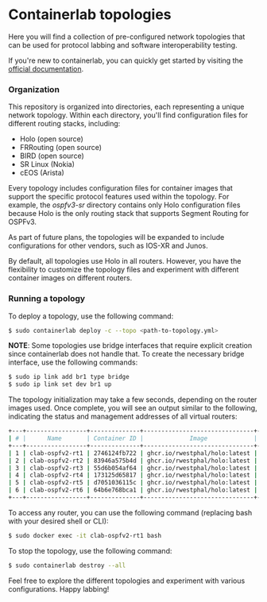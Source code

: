 # Containerlab topologies

Here you will find a collection of pre-configured network topologies that can be used for protocol labbing and software interoperability testing.

If you're new to containerlab, you can quickly get started by visiting the [official documentation](https://containerlab.dev/quickstart/).

### Organization

This repository is organized into directories, each representing a unique network topology.
Within each directory, you'll find configuration files for different routing stacks, including:

* Holo (open source)
* FRRouting (open source)
* BIRD (open source)
* SR Linux (Nokia)
* cEOS (Arista)

Every topology includes configuration files for container images that support the specific protocol features used within the topology.
For example, the *ospfv3-sr* directory contains only Holo configuration files because Holo is the only routing stack that supports Segment Routing for OSPFv3.

As part of future plans, the topologies will be expanded to include configurations for other vendors, such as IOS-XR and Junos.

By default, all topologies use Holo in all routers. However, you have the flexibility to customize the topology files and experiment with different container images on different routers.

### Running a topology

To deploy a topology, use the following command:
```sh
$ sudo containerlab deploy -c --topo <path-to-topology.yml>
```

**NOTE**: Some topologies use bridge interfaces that require explicit creation since containerlab does not handle that. To create the necessary bridge interface, use the following commands:
```sh
$ sudo ip link add br1 type bridge
$ sudo ip link set dev br1 up
```

The topology initialization may take a few seconds, depending on the router images used. Once complete, you will see an output similar to the following, indicating the status and management addresses of all virtual routers:
```sh
+---+-----------------+--------------+-------------------------------+-------+---------+----------------+----------------------+
| # |      Name       | Container ID |             Image             | Kind  |  State  |  IPv4 Address  |     IPv6 Address     |
+---+-----------------+--------------+-------------------------------+-------+---------+----------------+----------------------+
| 1 | clab-ospfv2-rt1 | 2746124fb722 | ghcr.io/rwestphal/holo:latest | linux | running | 172.20.20.3/24 | 2001:172:20:20::3/64 |
| 2 | clab-ospfv2-rt2 | 83946a575b4d | ghcr.io/rwestphal/holo:latest | linux | running | 172.20.20.7/24 | 2001:172:20:20::7/64 |
| 3 | clab-ospfv2-rt3 | 55d6b054af64 | ghcr.io/rwestphal/holo:latest | linux | running | 172.20.20.4/24 | 2001:172:20:20::4/64 |
| 4 | clab-ospfv2-rt4 | 173125d65817 | ghcr.io/rwestphal/holo:latest | linux | running | 172.20.20.2/24 | 2001:172:20:20::2/64 |
| 5 | clab-ospfv2-rt5 | d7051036115c | ghcr.io/rwestphal/holo:latest | linux | running | 172.20.20.5/24 | 2001:172:20:20::5/64 |
| 6 | clab-ospfv2-rt6 | 64b6e768bca1 | ghcr.io/rwestphal/holo:latest | linux | running | 172.20.20.6/24 | 2001:172:20:20::6/64 |
+---+-----------------+--------------+-------------------------------+-------+---------+----------------+----------------------+
```

To access any router, you can use the following command (replacing bash with your desired shell or CLI):
```sh
$ sudo docker exec -it clab-ospfv2-rt1 bash
```

To stop the topology, use the following command:
```sh
$ sudo containerlab destroy --all
```

Feel free to explore the different topologies and experiment with various configurations. Happy labbing!
